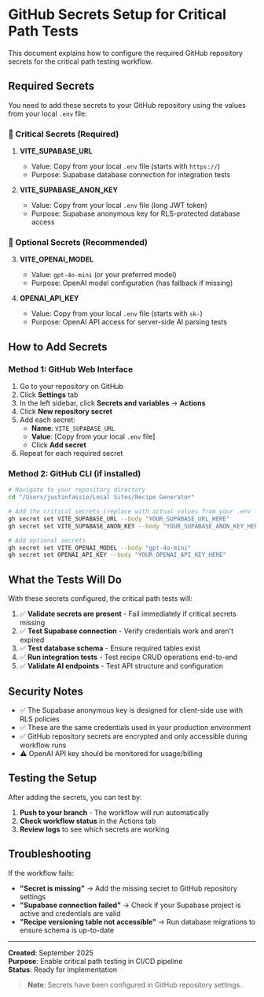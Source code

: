 # GitHub Secrets Setup for Critical Path Tests

This document explains how to configure the required GitHub repository secrets for the critical path testing workflow.

## Required Secrets

You need to add these secrets to your GitHub repository using the values from your local `.env` file:

### 🔑 Critical Secrets (Required)

1. **VITE_SUPABASE_URL**
   - Value: Copy from your local `.env` file (starts with `https://`)
   - Purpose: Supabase database connection for integration tests

2. **VITE_SUPABASE_ANON_KEY**
   - Value: Copy from your local `.env` file (long JWT token)
   - Purpose: Supabase anonymous key for RLS-protected database access

### 🔑 Optional Secrets (Recommended)

3. **VITE_OPENAI_MODEL**
   - Value: `gpt-4o-mini` (or your preferred model)
   - Purpose: OpenAI model configuration (has fallback if missing)

4. **OPENAI_API_KEY**
   - Value: Copy from your local `.env` file (starts with `sk-`)
   - Purpose: OpenAI API access for server-side AI parsing tests

## How to Add Secrets

### Method 1: GitHub Web Interface

1. Go to your repository on GitHub
2. Click **Settings** tab
3. In the left sidebar, click **Secrets and variables** → **Actions**
4. Click **New repository secret**
5. Add each secret:
   - **Name**: `VITE_SUPABASE_URL`
   - **Value**: [Copy from your local `.env` file]
   - Click **Add secret**
6. Repeat for each required secret

### Method 2: GitHub CLI (if installed)

```bash
# Navigate to your repository directory
cd "/Users/justinfassio/Local Sites/Recipe Generator"

# Add the critical secrets (replace with actual values from your .env file)
gh secret set VITE_SUPABASE_URL --body "YOUR_SUPABASE_URL_HERE"
gh secret set VITE_SUPABASE_ANON_KEY --body "YOUR_SUPABASE_ANON_KEY_HERE"

# Add optional secrets
gh secret set VITE_OPENAI_MODEL --body "gpt-4o-mini"
gh secret set OPENAI_API_KEY --body "YOUR_OPENAI_API_KEY_HERE"
```

## What the Tests Will Do

With these secrets configured, the critical path tests will:

1. ✅ **Validate secrets are present** - Fail immediately if critical secrets missing
2. ✅ **Test Supabase connection** - Verify credentials work and aren't expired
3. ✅ **Test database schema** - Ensure required tables exist
4. ✅ **Run integration tests** - Test recipe CRUD operations end-to-end
5. ✅ **Validate AI endpoints** - Test API structure and configuration

## Security Notes

- ✅ The Supabase anonymous key is designed for client-side use with RLS policies
- ✅ These are the same credentials used in your production environment
- ✅ GitHub repository secrets are encrypted and only accessible during workflow runs
- ⚠️ OpenAI API key should be monitored for usage/billing

## Testing the Setup

After adding the secrets, you can test by:

1. **Push to your branch** - The workflow will run automatically
2. **Check workflow status** in the Actions tab
3. **Review logs** to see which secrets are working

## Troubleshooting

If the workflow fails:

- **"Secret is missing"** → Add the missing secret to GitHub repository settings
- **"Supabase connection failed"** → Check if your Supabase project is active and credentials are valid
- **"Recipe versioning table not accessible"** → Run database migrations to ensure schema is up-to-date

---

**Created**: September 2025  
**Purpose**: Enable critical path testing in CI/CD pipeline  
**Status**: Ready for implementation

> **Note**: Secrets have been configured in GitHub repository settings.
